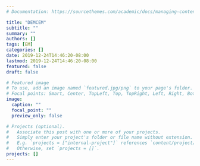 ```yaml
---
# Documentation: https://sourcethemes.com/academic/docs/managing-content/

title: "DEMCEM"
subtitle: ""
summary: ""
authors: []
tags: [EM]
categories: []
date: 2019-12-24T14:46:20-08:00
lastmod: 2019-12-24T14:46:20-08:00
featured: false
draft: false

# Featured image
# To use, add an image named `featured.jpg/png` to your page's folder.
# Focal points: Smart, Center, TopLeft, Top, TopRight, Left, Right, BottomLeft, Bottom, BottomRight.
image:
  caption: ""
  focal_point: ""
  preview_only: false

# Projects (optional).
#   Associate this post with one or more of your projects.
#   Simply enter your project's folder or file name without extension.
#   E.g. `projects = ["internal-project"]` references `content/project/deep-learning/index.md`.
#   Otherwise, set `projects = []`.
projects: []
---
```


